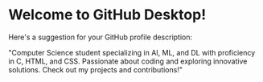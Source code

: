 # Welcome to GitHub Desktop!


Here's a suggestion for your GitHub profile description:

"Computer Science student specializing in AI, ML, and DL with proficiency in C, HTML, and CSS. Passionate about coding and exploring innovative solutions. Check out my projects and contributions!"